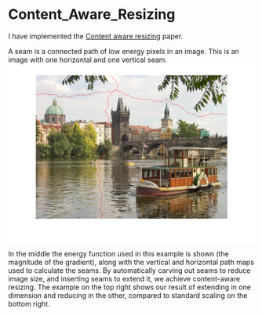 # Content_Aware_Resizing
I have implemented the [Content aware resizing](http://graphics.cs.cmu.edu/courses/15-463/2012_fall/hw/proj3-seamcarving/imret.pdf) paper.

A seam is a connected path of low energy pixels in an image. This is an image with one horizontal and one vertical
seam. 
![image](https://github.com/sai-kopparthi/Content_Aware_Resizing/blob/master/VerticalAndHorizontalSeam.png)

In the middle the energy function used in this example is shown (the magnitude of the gradient), along with the vertical and horizontal
path maps used to calculate the seams. By automatically carving out seams to reduce image size, and inserting seams to extend it, we achieve
content-aware resizing. The example on the top right shows our result of extending in one dimension and reducing in the other, compared to
standard scaling on the bottom right.
